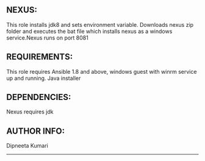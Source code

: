 NEXUS:
------------------

This role installs jdk8 and sets environment variable. Downloads nexus zip folder and executes the bat file which installs nexus as a windows service.Nexus runs on port 8081

REQUIREMENTS:
------------------

This role requires Ansible 1.8 and above, windows guest with winrm service up and running.
Java installer

DEPENDENCIES:
------------------

Nexus requires jdk

AUTHOR INFO:
-------------------

Dipneeta Kumari

--------------------
